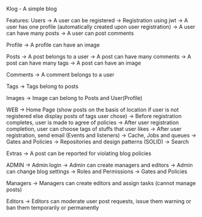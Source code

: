 Klog - A simple blog

Features:
Users
-> A user can be registered
-> Registration using jwt
-> A user has one profile (automatically created upon user registration)
-> A user can have many posts
-> A user can post comments

Profile
-> A profile can have an image

Posts
-> A post belongs to a user
-> A post can have many comments
-> A post can have many tags
-> A post can have an image

Comments
-> A comment belongs to a user

Tags
-> Tags belong to posts

Images
-> Image can belong to Posts and User(Profile)

WEB
-> Home Page (show posts on the basis of location if user is not registered else display posts of tags user chose)
-> Before registration completes, user is made to agree of policies
-> After user registration completion, user can choose tags of stuffs that user likes
-> After user registration, send email (Events and listeners)
-> Cache, Jobs and queues
-> Gates and Policies
-> Repositories and design patterns (SOLID)
-> Search

Extras
-> A post can be reported for violating blog policies

ADMIN
-> Admin login
-> Admin can create managers and editors
-> Admin can change blog settings
-> Roles and Permissions
-> Gates and Policies

Managers
-> Managers can create editors and assign tasks (cannot manage posts)

Editors
-> Editors can moderate user post requests, issue them warning or ban them temporarily or permanently
